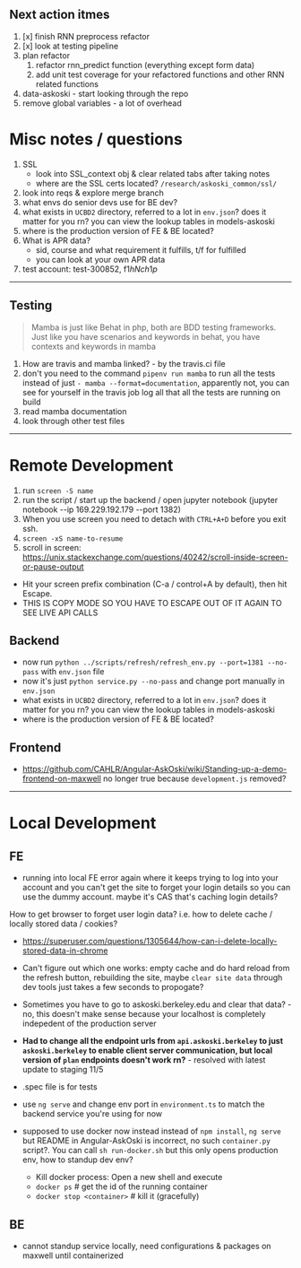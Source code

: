
## Next action itmes 

1. [x] finish RNN preprocess refactor
1. [x] look at testing pipeline
1. plan refactor
    1. refactor rnn_predict function (everything except form data)
    1. add unit test coverage for your refactored functions and other RNN related functions
1. data-askoski - start looking through the repo
1. remove global variables - a lot of overhead

# Misc notes / questions

1. SSL 
    - look into SSL_context obj & clear related tabs after taking notes
    - where are the SSL certs located? `/research/askoski_common/ssl/`
1. look into reqs & explore merge branch 
1. what envs do senior devs use for BE dev? 
1. what exists in `UCBD2` directory, referred to a lot in `env.json`?  does it matter for you rn?  you can view the lookup tables in models-askoski
1. where is the production version of FE & BE located?
1. What is APR data?
    - sid, course and what requirement it fulfills, t/f for fulfilled
    - you can look at your own APR data
1. test account: test-300852, f1$hNch1p$

---

## Testing

> Mamba is just like Behat in php, both are BDD testing frameworks.  Just like you have scenarios and keywords in behat, you have contexts and keywords in mamba

1. How are travis and mamba linked? - by the travis.ci file
1. don't you need to the command `pipenv run mamba` to run all the tests instead of just `- mamba --format=documentation`, apparently not, you can see for yourself in the travis job log all that all the tests are running on build
1. read mamba documentation
1. look through other test files 

---

# Remote Development 

1. run `screen -S name`
1. run the script / start up the backend / open jupyter notebook (jupyter notebook --ip 169.229.192.179 --port 1382)
1. When you use screen you need to detach with `CTRL+A+D` before you exit ssh. 
1. `screen -xS name-to-resume`
1. scroll in screen: https://unix.stackexchange.com/questions/40242/scroll-inside-screen-or-pause-output

- Hit your screen prefix combination (C-a / control+A by default), then hit Escape.
- THIS IS COPY MODE SO YOU HAVE TO ESCAPE OUT OF IT AGAIN TO SEE LIVE API CALLS 

## Backend

- now run `python ../scripts/refresh/refresh_env.py --port=1381 --no-pass` with `env.json` file
- now it's just `python service.py --no-pass` and change port manually in `env.json`
- what exists in `UCBD2` directory, referred to a lot in `env.json`?  does it matter for you rn?  you can view the lookup tables in models-askoski
- where is the production version of FE & BE located?

## Frontend

- https://github.com/CAHLR/Angular-AskOski/wiki/Standing-up-a-demo-frontend-on-maxwell no longer true because `development.js` removed? 

---

# Local Development

## FE 

- running into local FE error again where it keeps trying to log into your account and you can't get the site to forget your login details so you can use the dummy account. maybe it's CAS that's caching login details?

How to get browser to forget user login data?  i.e. how to delete cache / locally stored data / cookies? 

- https://superuser.com/questions/1305644/how-can-i-delete-locally-stored-data-in-chrome
- Can't figure out which one works: empty cache and do hard reload from the refresh button, rebuilding the site,  maybe `clear site data` through dev tools just takes a few seconds to propogate?
- Sometimes you have to go to askoski.berkeley.edu and clear that data? - no, this doesn't make sense because your localhost is completely indepedent of the production server

- **Had to change all the endpoint urls from `api.askoski.berkeley` to just `askoski.berkeley`  to enable client server communication, but local version of `plan` endpoints doesn't work rn?** - resolved with latest update to staging 11/5 

- .spec file is for tests
- use `ng serve` and change env port in `environment.ts` to match the backend service you're using for now 
- supposed to use docker now instead instead of `npm install`, `ng serve` but README in Angular-AskOski is incorrect, no such `container.py` script?.  You can call `sh run-docker.sh` but this only opens production env, how to standup dev env? 
    - Kill docker process: Open a new shell and execute
    - `docker ps` # get the id of the running container
    - `docker stop <container>` # kill it (gracefully)

## BE 

- cannot standup service locally, need configurations & packages on maxwell until containerized 